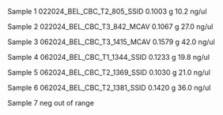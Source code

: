 Sample 1
	022024_BEL_CBC_T2_805_SSID
	 0.1003 g
	 10.2 ng/ul

Sample 2
	022024_BEL_CBC_T3_842_MCAV
	 0.1067 g
	 27.0 ng/ul

Sample 3
	062024_BEL_CBC_T3_1415_MCAV
	 0.1579 g
	 42.0 ng/ul

Sample 4
	062024_BEL_CBC_T1_1344_SSID
	 0.1233 g
	 19.8 ng/ul

Sample 5
	062024_BEL_CBC_T2_1369_SSID
	 0.1030 g
	21.0 ng/ul

Sample 6
	062024_BEL_CBC_T2_1381_SSID
	 0.1420 g
	 36.0 ng/ul

Sample 7
	neg
	out of range